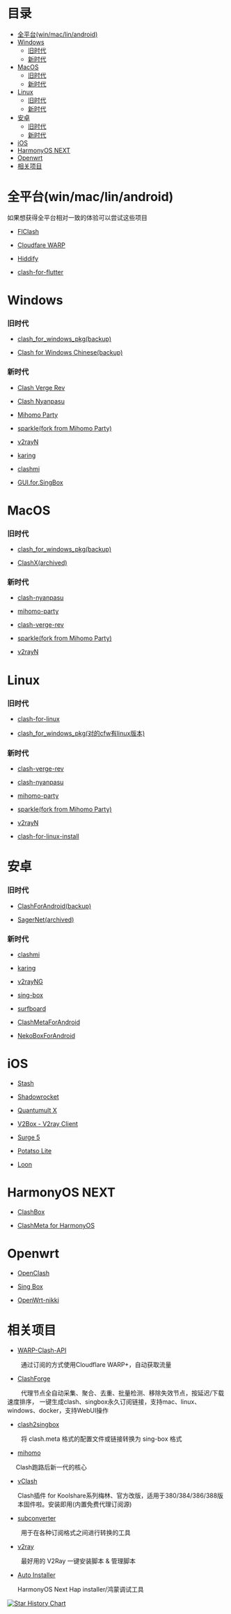 # 目录

<!-- toc -->

- [全平台(win/mac/lin/android)](#全平台(win/mac/lin/android))
- [Windows](#windows)
  - [旧时代](#旧时代)
  - [新时代](#新时代)
- [MacOS](#macos)
  - [旧时代](#旧时代-1)
  - [新时代](#新时代-1)
- [Linux](#linux)
  - [旧时代](#旧时代-2)
  - [新时代](#新时代-2)
- [安卓](#安卓)
  - [旧时代](#旧时代-3)
  - [新时代](#新时代-3)
- [iOS](#ios)
- [HarmonyOS NEXT](#harmonyos-next)
- [Openwrt](#openwrt)
- [相关项目](#相关项目)

# 全平台(win/mac/lin/android)

如果想获得全平台相对一致的体验可以尝试这些项目

- [FlClash](https://github.com/chen08209/FlClash)

- [Cloudfare WARP](https://one.one.one.one/)

- [Hiddify](https://github.com/hiddify/hiddify-app) 

- [clash-for-flutter](https://github.com/mapleafgo/clash-for-flutter) 

# Windows

### 旧时代

- [clash_for_windows_pkg(backup)](https://github.com/lantongxue/clash_for_windows_pkg)

- [Clash for Windows Chinese(backup)](https://github.com/Z-Siqi/Clash-for-Windows_Chinese)

### 新时代

- [Clash Verge Rev](https://github.com/clash-verge-rev/clash-verge-rev)

- [Clash Nyanpasu](https://github.com/libnyanpasu/clash-nyanpasu)

- [Mihomo Party](https://github.com/mihomo-party-org/mihomo-party)

- [sparkle(fork from Mihomo Party)](https://github.com/xishang0128/sparkle)

- [v2rayN](https://github.com/2dust/v2rayN)

- [karing](https://github.com/KaringX/karing)

- [clashmi](https://github.com/KaringX/clashmi)

- [GUI.for.SingBox](https://github.com/GUI-for-Cores/GUI.for.SingBox)

# MacOS

### 旧时代

- [clash_for_windows_pkg(backup)](https://github.com/lantongxue/clash_for_windows_pkg)

- [ClashX(archived)](https://github.com/bannedbook/ClashX)

### 新时代

- [clash-nyanpasu](https://github.com/libnyanpasu/clash-nyanpasu)

- [mihomo-party](https://github.com/mihomo-party-org/mihomo-party)

- [clash-verge-rev](https://github.com/clash-verge-rev/clash-verge-rev)

- [sparkle(fork from Mihomo Party)](https://github.com/xishang0128/sparkle)

- [v2rayN](https://github.com/2dust/v2rayN)

# Linux

### 旧时代

- [clash-for-linux](https://github.com/Elegycloud/clash-for-linux-backup)

- [clash_for_windows_pkg(对的cfw有linux版本)](https://github.com/lantongxue/clash_for_windows_pkg)

### 新时代

- [clash-verge-rev](https://github.com/clash-verge-rev/clash-verge-rev)

- [clash-nyanpasu](https://github.com/libnyanpasu/clash-nyanpasu)

- [mihomo-party](https://github.com/mihomo-party-org/mihomo-party)

- [sparkle(fork from Mihomo Party)](https://github.com/xishang0128/sparkle)

- [v2rayN](https://github.com/2dust/v2rayN)

- [clash-for-linux-install](https://github.com/nelvko/clash-for-linux-install)

# 安卓

### 旧时代

- [ClashForAndroid(backup)](https://github.com/BackupTime/ClashForAndroid)

- [SagerNet(archived)](https://github.com/SagerNet/SagerNet)

### 新时代

- [clashmi](https://github.com/KaringX/clashmi)

- [karing](https://github.com/KaringX/karing)

- [v2rayNG](https://github.com/2dust/v2rayNG)

- [sing-box](https://github.com/SagerNet/sing-box)

- [surfboard](https://github.com/getsurfboard/surfboard)

- [ClashMetaForAndroid](https://github.com/MetaCubeX/ClashMetaForAndroid)

- [NekoBoxForAndroid](https://github.com/MatsuriDayo/NekoBoxForAndroid)

# iOS

- [Stash](https://apps.apple.com/us/app/stash-rule-based-proxy/id1596063349)

- [Shadowrocket](https://apps.apple.com/us/app/shadowrocket/id932747118)

- [Quantumult X](https://apps.apple.com/us/app/quantumult-x/id1443988620)

- [V2Box - V2ray Client](https://apps.apple.com/us/app/v2box-v2ray-client/id6446814690)

- [Surge 5](https://apps.apple.com/us/app/surge-5/id1442620678)

- [Potatso Lite](https://apps.apple.com/us/app/potatso/id1239860606)

- [Loon](https://apps.apple.com/us/app/loon/id1373567447)

# HarmonyOS NEXT

- [ClashBox](https://github.com/xiaobaigroup/ClashBox)

- [ClashMeta for HarmonyOS](https://github.com/likuai2010/ClashMeta)

# Openwrt

- [OpenClash](https://github.com/vernesong/OpenClash)

- [Sing Box](https://github.com/SagerNet/sing-box)

- [OpenWrt-nikki](https://github.com/nikkinikki-org/OpenWrt-nikki)

# 相关项目

- [WARP-Clash-API](https://github.com/vvbbnn00/WARP-Clash-API)

        通过订阅的方式使用Cloudflare WARP+，自动获取流量

- [ClashForge](https://github.com/fish2018/ClashForge)

        代理节点全自动采集、聚合、去重、批量检测、移除失效节点，按延迟/下载速度排序， 一键生成clash、singbox永久订阅链接，支持mac、linux、windows、docker，支持WebUI操作

- [clash2singbox](https://github.com/xmdhs/clash2singbox)

        将 clash.meta 格式的配置文件或链接转换为 sing-box 格式

- [mihomo](https://github.com/MetaCubeX/mihomo)

        Clash跑路后新一代的核心

- [vClash](https://github.com/vxiaov/vClash)
  
  Clash插件 for Koolshare系列梅林、官方改版，适用于380/384/386/388版本固件啦。安装即用(内置免费代理订阅源)

- [subconverter](https://github.com/tindy2013/subconverter)

        用于在各种订阅格式之间进行转换的工具

- [v2ray](https://github.com/233boy/v2ray)

        最好用的 V2Ray 一键安装脚本 & 管理脚本

- [Auto Installer](https://github.com/likuai2010/auto-installer)
  
   HarmonyOS Next Hap installer/鸿蒙调试工具

<a href="https://www.star-history.com/#snow-moonlight1/Proxy-client-collection&Date">
 <picture>
   <source media="(prefers-color-scheme: dark)" srcset="https://api.star-history.com/svg?repos=snow-moonlight1/Proxy-client-collection&type=Date&theme=dark" />
   <source media="(prefers-color-scheme: light)" srcset="https://api.star-history.com/svg?repos=snow-moonlight1/Proxy-client-collection&type=Date" />
   <img alt="Star History Chart" src="https://api.star-history.com/svg?repos=snow-moonlight1/Proxy-client-collection&type=Date" />
 </picture>
</a>

